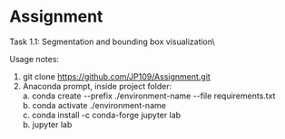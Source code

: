 # Assignment
Task 1.1: Segmentation and bounding box visualization\

Usage notes:
1. git clone https://github.com/JP109/Assignment.git
2. Anaconda prompt, inside project folder:\
a. conda create --prefix ./environment-name --file requirements.txt\
b. conda activate ./environment-name\
c. conda install -c conda-forge jupyter lab\
b. jupyter lab
